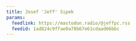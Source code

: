 ```yaml
---
title: Josef 'Jeff' Sipek
params:
  feedlink: https://mastodon.radio/@jeffpc.rss
  feedid: 1ad824c9ffae0a78b67e61cdaad66bbc
---
```

